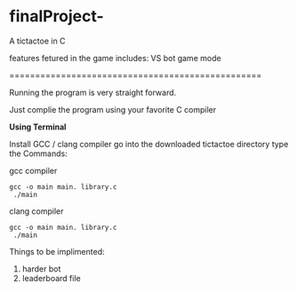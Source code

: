 # finalProject-
A tictactoe in C

features fetured in the game includes:
    VS bot game mode

=================================================

Running the program is very straight forward. 

Just complie the program using your favorite C compiler

**Using Terminal** 

Install GCC / clang compiler
go into the downloaded tictactoe directory 
type the Commands:

gcc compiler

```
gcc -o main main. library.c
 ./main
```
clang compiler
```
gcc -o main main. library.c
 ./main

```
Things to be implimented:
1. harder bot
2. leaderboard file